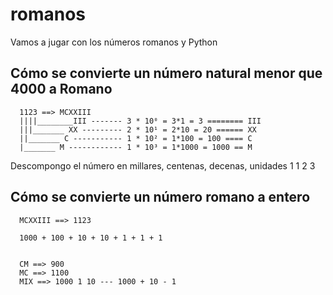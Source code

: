 # romanos

Vamos a jugar con los números romanos y Python

## Cómo se convierte un número natural menor que 4000 a Romano

```
  1123 ==> MCXXIII
  ||||________III ------- 3 * 10⁰ = 3*1 = 3 ======== III
  |||_______ XX --------- 2 * 10¹ = 2*10 = 20 ====== XX
  ||_______ C ----------- 1 * 10² = 1*100 = 100 ==== C
  |_______ M ------------ 1 * 10³ = 1*1000 = 1000 == M
```

  Descompongo el número en millares, centenas, decenas, unidades
  1
  1
  2
  3

## Cómo se convierte un número romano a entero

```
  MCXXIII ==> 1123

  1000 + 100 + 10 + 10 + 1 + 1 + 1


  CM ==> 900
  MC ==> 1100
  MIX ==> 1000 1 10 --- 1000 + 10 - 1

```
